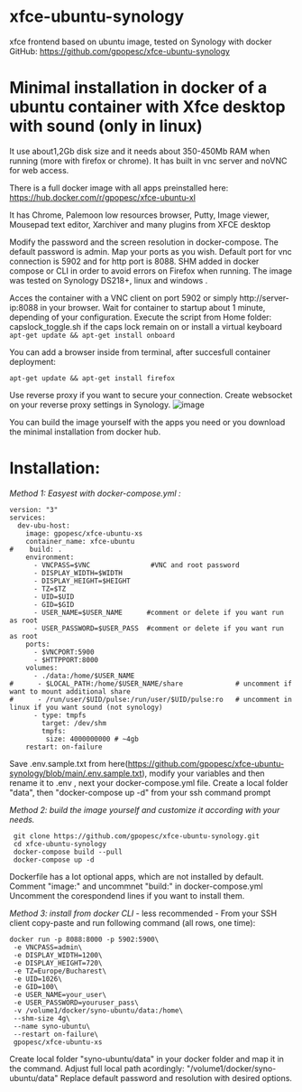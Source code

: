 # xfce-ubuntu-synology
xfce frontend based on ubuntu image, tested on Synology with docker
GitHub: https://github.com/gpopesc/xfce-ubuntu-synology

# Minimal installation in docker of a ubuntu container with Xfce desktop with sound (only in linux)

It use about1,2Gb disk size and it needs about 350-450Mb RAM when running (more with firefox or chrome).
It has built in vnc server and noVNC for web access.

There is a full docker image with all apps preinstalled here: 
https://hub.docker.com/r/gpopesc/xfce-ubuntu-xl 

It has Chrome,  Palemoon low resources browser, Putty, Image viewer, Mousepad text editor, Xarchiver and many plugins from XFCE desktop

Modify the password and the screen resolution in docker-compose. The default password is admin.
Map your ports as you wish. Default port for vnc connection is 5902 and for http port is 8088.
SHM added in docker compose or CLI in order to avoid errors on Firefox when running.
The image was tested on Synology DS218+, linux and windows .

Acces the container with a VNC client on port 5902 or simply http://server-ip:8088 in your browser.
Wait for container to startup about 1 minute, depending of your configuration.
Execute the script from Home folder: capslock_toggle.sh if the caps lock remain on or install a virtual keyboard ``` apt-get update && apt-get install onboard ```

You can add a browser inside from terminal, after succesfull container deployment:
```
apt-get update && apt-get install firefox
```

Use reverse proxy if you want to secure your connection. Create websocket on your reverse proxy settings in Synology.
![image](https://user-images.githubusercontent.com/11590919/124982716-b4741500-e03f-11eb-968d-99a0c4ae46f7.png)


You can build the image yourself with the apps you need or you download the minimal installation from docker hub.

# Installation: 

*Method 1: Easyest with docker-compose.yml :*

```
version: "3"
services:
  dev-ubu-host:
    image: gpopesc/xfce-ubuntu-xs
    container_name: xfce-ubuntu
#    build: .
    environment:
      - VNCPASS=$VNC               #VNC and root password
      - DISPLAY_WIDTH=$WIDTH
      - DISPLAY_HEIGHT=$HEIGHT
      - TZ=$TZ
      - UID=$UID
      - GID=$GID
      - USER_NAME=$USER_NAME      #comment or delete if you want run as root
      - USER_PASSWORD=$USER_PASS  #comment or delete if you want run as root
    ports:
      - $VNCPORT:5900   
      - $HTTPPORT:8000
    volumes:
      - ./data:/home/$USER_NAME
#      - $LOCAL_PATH:/home/$USER_NAME/share             # uncomment if want to mount additional share
#      - /run/user/$UID/pulse:/run/user/$UID/pulse:ro   # uncomment in linux if you want sound (not synology)
      - type: tmpfs
        target: /dev/shm
        tmpfs:
         size: 4000000000 # ~4gb
    restart: on-failure
```
Save .env.sample.txt from here(https://github.com/gpopesc/xfce-ubuntu-synology/blob/main/.env.sample.txt), modify your variables  and then rename it to .env  , next your docker-compose.yml file.
Create a local folder "data", then "docker-compose up -d" from your ssh command prompt


*Method 2: build the image yourself and customize it according with your needs.*

```
 git clone https://github.com/gpopesc/xfce-ubuntu-synology.git
 cd xfce-ubuntu-synology
 docker-compose build --pull
 docker-compose up -d
 ```


Dockerfile has a lot optional apps, which are not installed by default.
Comment "image:" and uncommnet "build:" in docker-compose.yml
Uncomment the corespondend lines if you want to install them.



*Method 3: install from docker CLI* - less recommended -
From your SSH client copy-paste and run following command (all rows, one time):

```
docker run -p 8088:8000 -p 5902:5900\
 -e VNCPASS=admin\
 -e DISPLAY_WIDTH=1200\
 -e DISPLAY_HEIGHT=720\
 -e TZ=Europe/Bucharest\
 -e UID=1026\
 -e GID=100\
 -e USER_NAME=your_user\
 -e USER_PASSWORD=youruser_pass\
 -v /volume1/docker/syno-ubuntu/data:/home\
 --shm-size 4g\
 --name syno-ubuntu\
 --restart on-failure\
 gpopesc/xfce-ubuntu-xs
```
Create local folder "syno-ubuntu/data" in your docker folder and map it in the command. Adjust full local path acordingly: "/volume1/docker/syno-ubuntu/data"
Replace default password and resolution with desired options.
